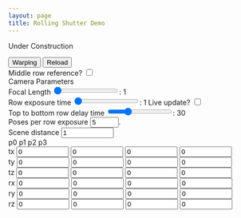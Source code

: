 ```yaml
---
layout: page
title: Rolling Shutter Demo
---
```


Under Construction

<!---------------------------------------------------------------------------->
<canvas id="canvas256" width="256" height="256"></canvas>
<div>
  <input id="warpingbtn" value="Warping" type="button">
  <input id="reloadbtn" value="Reload" type="button">
  <br >
  Middle row reference? <input id="warp_cen_check" type="checkbox" value="check">
  <br >
  Camera Parameters
  <br >
  Focal Length
  <input id="flen_box" type="range" min="1" max="1000" step="1" value="1">:
  <output id="flen_box_disp">1</output>
  <br >
  Row exposure time
  <input id="t_e_box" type="range" min="1" max="100" step="1" value="1">:
  <output id="t_e_box_disp">1</output>
  Live update? <input id="t_e_live_check" type="checkbox" value="check">
  <br >
  Top to bottom row delay time
  <input id="T_r_box" type="range" min="1" max="100" step="1" value="30">:
  <output id="T_r_box_disp">30</output>
  <br >
  Poses per row exposure
  <input id="pose_per_te_box" type="text" size = "4" value="5">.
  <br >
  Scene distance
  <input id="dist_box" type="text" size = "10" value="1">
  <br >
  p0 p1 p2 p3
  <br >
  tx
  <input id="tx_p0_box" type="text" size = "10" value="0">
  <input id="tx_p1_box" type="text" size = "10" value="0">
  <input id="tx_p2_box" type="text" size = "10" value="0">
  <input id="tx_p3_box" type="text" size = "10" value="0">
  <br >
  ty
  <input id="ty_p0_box" type="text" size = "10" value="0">
  <input id="ty_p1_box" type="text" size = "10" value="0">
  <input id="ty_p2_box" type="text" size = "10" value="0">
  <input id="ty_p3_box" type="text" size = "10" value="0">
  <br >
  tz
  <input id="tz_p0_box" type="text" size = "10" value="0">
  <input id="tz_p1_box" type="text" size = "10" value="0">
  <input id="tz_p2_box" type="text" size = "10" value="0">
  <input id="tz_p3_box" type="text" size = "10" value="0">
  <br >
  rx
  <input id="rx_p0_box" type="text" size = "10" value="0">
  <input id="rx_p1_box" type="text" size = "10" value="0">
  <input id="rx_p2_box" type="text" size = "10" value="0">
  <input id="rx_p3_box" type="text" size = "10" value="0">
  <br >
  ry
  <input id="ry_p0_box" type="text" size = "10" value="0">
  <input id="ry_p1_box" type="text" size = "10" value="0">
  <input id="ry_p2_box" type="text" size = "10" value="0">
  <input id="ry_p3_box" type="text" size = "10" value="0">
  <br >
  rz
  <input id="rz_p0_box" type="text" size = "10" value="0">
  <input id="rz_p1_box" type="text" size = "10" value="0">
  <input id="rz_p2_box" type="text" size = "10" value="0">
  <input id="rz_p3_box" type="text" size = "10" value="0">
</div>

<script type="text/javascript">



var img = new Image();
var canvas = document.getElementById('canvas256');
var ctx = canvas.getContext('2d');

img.src = '../img/orig256.png';
// ctx.drawImage(img, 0, 0);
// var imageData = ctx.getImageData(0, 0, canvas.width, canvas.height);
// var img_pix = imageData.data;
// var img_pix_orig = img_pix.slice();

// for (var i = 0; i < 12; i+=1) {
//   console.log(img_pix[i]);
// }
// ctx.putImageData(imageData, 0,0);

var reload = function() {
  ctx.drawImage(img, 0,0);
  imageData = ctx.getImageData(0, 0, canvas.width, canvas.height);
  img_pix = imageData.data;
  img_pix_orig = img_pix.slice();
  ctx.putImageData(imageData, 0,0);
}

function getPixelIndex(x, y) {
  return y*imageData.width + x;
}


var apply_homo = function(x,y,H) {
  xd = Number(Math.round((H[0]*x + H[3]*y + H[6]) / (H[2]*x + H[5]*y + H[8])));
  yd = Number(Math.round((H[1]*x + H[4]*y + H[7]) / (H[2]*x + H[5]*y + H[8])));
  return [xd, yd] //yd*imageData.width + xd
}

var get_homo = function(flen,dist,tx,ty,tz,rx,ry,rz) {
  cx = Math.cos(rx);  cy = Math.cos(ry);  cz = Math.cos(rz);
  sx = Math.sin(rx);  sy = Math.sin(ry);  sz = Math.sin(rz);
  H = [0,0,0,0,0,0,0,0,0];
  H[0] = cy * cz;
  H[3] = -cy * sz;
  H[6] = (-sy + tx/dist) * flen;
  H[1] = cx * sz - sx * sy * cz;
  H[4] = cx * cz + sx * sy * sz;
  H[7] = (-sx * cy + ty/dist) * flen;
  H[2] = (sx * sz + cx * sy * sz) / flen;
  H[5] = (sx * cz - cx * sy * sz) / flen;
  H[8] = cx * cy + tz/dist;
  return H;

}
document.getElementById("flen_box").oninput = function() {
  val = document.getElementById("flen_box").value;
  document.getElementById('flen_box_disp').innerHTML = val;
};
document.getElementById("T_r_box").oninput = function() {
  val = document.getElementById("T_r_box").value;
  document.getElementById('T_r_box_disp').innerHTML = val;
};
document.getElementById("t_e_box").oninput = function() {
  val = document.getElementById("t_e_box").value;
  document.getElementById('t_e_box_disp').innerHTML = val;
  if(document.getElementById('t_e_live_check').checked == true) rsmb_warp();
};

var rsmb_warp = function() {
  
  var flen = Number(document.getElementById('flen_box').value);
  var t_e = Number(document.getElementById('t_e_box').value);
  var T_r = Number(document.getElementById('T_r_box').value);
  var pose_per_te = Number(document.getElementById('pose_per_te_box').value);

  var dist = Number(document.getElementById('dist_box').value);

  var tx_p0 = Number(document.getElementById('tx_p0_box').value);
  var tx_p1 = Number(document.getElementById('tx_p1_box').value);
  var tx_p2 = Number(document.getElementById('tx_p2_box').value);
  var tx_p3 = Number(document.getElementById('tx_p3_box').value);
  var ty_p0 = Number(document.getElementById('ty_p0_box').value);
  var ty_p1 = Number(document.getElementById('ty_p1_box').value);
  var ty_p2 = Number(document.getElementById('ty_p2_box').value);
  var ty_p3 = Number(document.getElementById('ty_p3_box').value);
  var tz_p0 = Number(document.getElementById('tz_p0_box').value);
  var tz_p1 = Number(document.getElementById('tz_p1_box').value);
  var tz_p2 = Number(document.getElementById('tz_p2_box').value);
  var tz_p3 = Number(document.getElementById('tz_p3_box').value);
  var rx_p0 = Number(document.getElementById('rx_p0_box').value);
  var rx_p1 = Number(document.getElementById('rx_p1_box').value);
  var rx_p2 = Number(document.getElementById('rx_p2_box').value);
  var rx_p3 = Number(document.getElementById('rx_p3_box').value);
  var ry_p0 = Number(document.getElementById('ry_p0_box').value);
  var ry_p1 = Number(document.getElementById('ry_p1_box').value);
  var ry_p2 = Number(document.getElementById('ry_p2_box').value);
  var ry_p3 = Number(document.getElementById('ry_p3_box').value);
  var rz_p0 = Number(document.getElementById('rz_p0_box').value);
  var rz_p1 = Number(document.getElementById('rz_p1_box').value);
  var rz_p2 = Number(document.getElementById('rz_p2_box').value);
  var rz_p3 = Number(document.getElementById('rz_p3_box').value);

//  document.getElementById('t_e_box_disp').innerHTML = t_e;

//  var t_e = 10; // single row exposure in ms
//  var T_r = 30; // total line delay in ms
  var t_r = T_r / (imageData.height-1); // single line delay
//  var pose_per_te = 10;
  var T_e = 100; //t_e + T_r; // total image exposure

        yidx_cen =   (imageData.height/2 * t_r) / T_e;
  if (document.getElementById('warp_cen_check').checked == true) {
    tx_cen = tx_p0 + (tx_p1 * yidx_cen) + (tx_p2 * Math.pow(yidx_cen,2)) + (tx_p3 * Math.pow(yidx_cen,3));
    ty_cen = ty_p0 + ty_p1 * yidx_cen + ty_p2 * Math.pow(yidx_cen,2) + ty_p3 * Math.pow(yidx_cen,3);
    tz_cen = tz_p0 + tz_p1 * yidx_cen + tz_p2 * Math.pow(yidx_cen,2) + tz_p3 * Math.pow(yidx_cen,3);
    rx_cen = (rx_p0 + rx_p1 * yidx_cen + rx_p2 * Math.pow(yidx_cen,2) + rx_p3 * Math.pow(yidx_cen,3))*Math.PI/180;
    ry_cen = (ry_p0 + ry_p1 * yidx_cen + ry_p2 * Math.pow(yidx_cen,2) + ry_p3 * Math.pow(yidx_cen,3))*Math.PI/180;
    rz_cen = (rz_p0 + rz_p1 * yidx_cen + rz_p2 * Math.pow(yidx_cen,2) + rz_p3 * Math.pow(yidx_cen,3))*Math.PI/180;
  }
  
  for (y = 0; y < imageData.height; y += 1) {
    for (n = 0; n < pose_per_te; n += 1) {

      yidx =   (y * t_r + n * t_e/pose_per_te) / T_e; // (1/pose_per_te) * // (y + n/pose_per_te);

      tx = tx_p0 + (tx_p1 * yidx) + (tx_p2 * Math.pow(yidx,2)) + (tx_p3 * Math.pow(yidx,3));
      ty = ty_p0 + ty_p1 * yidx + ty_p2 * Math.pow(yidx,2) + ty_p3 * Math.pow(yidx,3);
      tz = tz_p0 + tz_p1 * yidx + tz_p2 * Math.pow(yidx,2) + tz_p3 * Math.pow(yidx,3);
      rx = (rx_p0 + rx_p1 * yidx + rx_p2 * Math.pow(yidx,2) + rx_p3 * Math.pow(yidx,3))*Math.PI/180;
      ry = (ry_p0 + ry_p1 * yidx + ry_p2 * Math.pow(yidx,2) + ry_p3 * Math.pow(yidx,3))*Math.PI/180;
      rz = (rz_p0 + rz_p1 * yidx + rz_p2 * Math.pow(yidx,2) + rz_p3 * Math.pow(yidx,3))*Math.PI/180;

      if (document.getElementById('warp_cen_check').checked == true) {
        tx = tx - tx_cen;
        ty = ty - ty_cen;
        tz = tz - tz_cen;
        rx = rx - rx_cen;
        ry = ry - ry_cen;
        rz = rz - rz_cen;
      }
      for (x = 0; x < imageData.width; x += 1) {
        H = get_homo(flen,dist,-tx,-ty,-tz,-rx,-ry,-rz);

        tmp = apply_homo(x-imageData.width/2,y-imageData.height/2, H);
        xd = tmp[0]+imageData.width/2;
        yd = tmp[1]+imageData.height/2;
        
        i = getPixelIndex(x,y);
        j = getPixelIndex(xd,yd);

        if (n == 0) { 
          if (xd >=0 && yd >= 0 && xd < imageData.width && yd < imageData.height) {
            img_pix[4*i] = img_pix_orig[4*j] / pose_per_te; 
            img_pix[4*i+1] = img_pix_orig[4*j+1] / pose_per_te; 
            img_pix[4*i+2] = img_pix_orig[4*j+2] / pose_per_te; 
          }
          else {
            img_pix[4*i] = 120 / pose_per_te;
            img_pix[4*i+1] = 0 / pose_per_te;
            img_pix[4*i+2] = 0 / pose_per_te;
          }
        } 
        else {
          if (xd >=0 && yd >= 0 && xd < imageData.width && yd < imageData.height) {
            img_pix[4*i] += img_pix_orig[4*j] / pose_per_te; 
            img_pix[4*i+1] += img_pix_orig[4*j+1] / pose_per_te;
            img_pix[4*i+2] += img_pix_orig[4*j+2] / pose_per_te; 
          }
          else {
            img_pix[4*i] += 120 / pose_per_te;
            img_pix[4*i+1] += 0 / pose_per_te;
            img_pix[4*i+2] += 0 / pose_per_te;
          }
        } // end if n == 0
       
      } // end for x
    } // end for n
  } // end for y
  
  ctx.putImageData(imageData, 0,0);
  
}


var warpingbtn = document.getElementById('warpingbtn');
warpingbtn.addEventListener('click', rsmb_warp);
var reloadbtn = document.getElementById('reloadbtn');
reloadbtn.addEventListener('click', reload);
</script>


<!---------------------------------------------------------------------------->